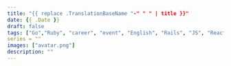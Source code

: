 ```yaml
---
title: "{{ replace .TranslationBaseName "-" " " | title }}"
date: {{ .Date }}
draft: false
tags: ["Go","Ruby", "career", "event", "English", "Rails", "JS", "React"]
series = ""
images: ["avatar.png"]
description: ""
---
```


